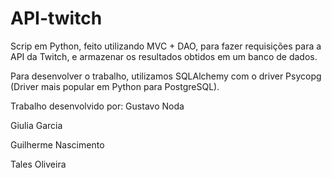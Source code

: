 # API-twitch
Scrip em Python, feito utilizando MVC + DAO, para fazer requisições para a API da Twitch, e armazenar os resultados obtidos em um banco de dados.

Para desenvolver o trabalho, utilizamos SQLAlchemy com o driver Psycopg (Driver mais popular em Python para PostgreSQL).


Trabalho desenvolvido por:
  Gustavo Noda
  
  Giulia Garcia
  
  Guilherme Nascimento
  
  Tales Oliveira
